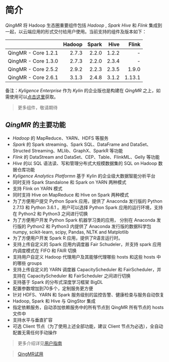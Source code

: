 # 简介

*QingMR* 将 Hadoop 生态圈重要组件包括 *Hadoop* , *Spark*  *Hive* 和 *Flink* 集成到一起，以云端应用的形式交付给用户使用。当前支持的组件及版本如下：

| | Hadoop | Spark | Hive | Flink |
| :------: | ------: | ------: | ------: | ------: |
| QingMR - Core 1.2.1 | 2.7.3 | 2.2.0 | 1.2.2 | - |
| QingMR - Core 1.3.0 | 2.7.3 | 2.2.0 | 2.3.4 | - |
| QingMR - Core 2.5.2 | 2.9.2 | 2.2.3 | 2.3.5 | 1.9.0 |
| QingMR - Core 2.6.1 | 3.1.3 | 2.4.8 | 3.1.2 | 1.13.1 | 

备注：*Kyligence Enterprise* 作为 *Kylin* 的企业版也是构建在 *QingMR* 之上，如需使用可以[点击这里](https://appcenter.qingcloud.com/apps/app-66xhycwj/Kyligence%20Enterprise%20%20-%20Apache%20Kylin%20%E4%BC%81%E4%B8%9A%E7%89%88)获取。
 > 更多组件，敬请期待 

## *QingMR* 的主要功能

- *Hadoop*  的 MapReduce、YARN、HDFS 等服务  
- *Spark* 的 Spark streaming、Spark SQL、DataFrame and DataSet、Structed Streaming、MLlib、GraphX、SparkR 等功能  
- *Flink* 的 DataStream and DataSet、CEP、Table、FlinkML、Gelly 等功能
- *Hive*  的以 SQL 语法读、写和管理分布式大规模数据集的 SQL on Hadoop 数据仓库功能  
- *Kyligence Analytics Platformn* 基于 Kylin 的企业级大数据智能分析平台
- 同时支持 Spark Standalone 和 Spark on YARN 两种模式
- 支持 Flink on YARN 模式
- 同时支持 Hive on MapReduce 和 Hive on Spark 两种模式
- 为了方便用户提交 Python Spark 应用，提供了 Anaconda 发行版的 Python 2.7.13 和 Python 3.6.1 。用户可以选择 Python Spark 应用的运行环境，支持在 Python2 和 Python3 之间进行切换
- 为了方便用户开发 Python Spark 机器学习类的应用， 分别在 Anaconda 发行版的 Python2 和 Python3 内提供了 Anaconda 发行版的数据科学包 numpy, scikit-learn, scipy, Pandas, NLTK and Matplotlib
- 为了方便用户开发 Spark R 应用，提供了R语言运行时。
- 支持上传自定义的 Spark 应用内调度器 Fair Schudeler，并支持 spark 应用内调度模式在 FIFO 和 FAIR 切换
- 支持用户自定义 Hadoop 代理用户及其能够代理哪些 hosts 和这些 hosts 中的哪些 groups
- 支持上传自定义的 YARN 调度器 CapacityScheduler 和 FairScheduler，并支持在 CapacityScheduler 和 FairScheduler 之间进行切换
- 支持基于 Spark 的分布式深度学习框架 BigDL
- 配置参数增加到70多个，定制服务更方便
- 针对 HDFS、YARN 和 Spark 服务级别的监控告警、健康检查与服务自动恢复
- Hadoop, Spark 和 Hive 与 QingStor 集成
- 指定依赖服务，自动添加依赖服务中的所有节点到 QingMR 所有节点的 hosts 文件中
- 支持水平与垂直扩容
- 可选 Client 节点（为了使用上述全部功能，建议 Client 节点为必选），全自动配置无需任何手动操作

> 更多介绍详见[用户指南](https://docs.qingcloud.com/product/big_data/QingMR/README.html)

> [QingMR试用](https://appcenter.qingcloud.com/apps/app-6iuoe9qs)


